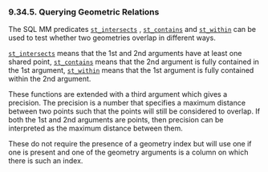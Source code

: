 <div id="sqlrefgeospatialqgr" class="section">

<div class="titlepage">

<div>

<div>

### 9.34.5. Querying Geometric Relations

</div>

</div>

</div>

The SQL MM predicates
<a href="fn_st_intersects.html" class="link" title="st_intersects"><code
class="function">st_intersects</code></a> ,
<a href="fn_st_contains.html" class="link" title="st_contains"><code
class="function">st_contains</code></a> and
<a href="fn_st_within.html" class="link" title="st_within"><code
class="function">st_within</code></a> can be used to test whether two
geometries overlap in different ways.

<a href="fn_st_intersects.html" class="link" title="st_intersects"><code
class="function">st_intersects</code></a> means that the 1st and 2nd
arguments have at least one shared point,
<a href="fn_st_contains.html" class="link" title="st_contains"><code
class="function">st_contains</code></a> means that the 2nd argument is
fully contained in the 1st argument,
<a href="fn_st_within.html" class="link" title="st_within"><code
class="function">st_within</code></a> means that the 1st argument is
fully contained within the 2nd argument.

These functions are extended with a third argument which gives a
precision. The precision is a number that specifies a maximum distance
between two points such that the points will still be considered to
overlap. If both the 1st and 2nd arguments are points, then precision
can be interpreted as the maximum distance between them.

These do not require the presence of a geometry index but will use one
if one is present and one of the geometry arguments is a column on which
there is such an index.

</div>
